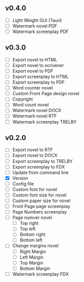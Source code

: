 ## v0.4.0
- [ ] Light Weight GUI (Tauri)
- [ ] Watermark novel PDF
- [ ] Watermark screenplay PDF

## v0.3.0
- [ ] Export novel to HTML
- [ ] Export novel to scrivener
- [ ] Export novel to PDF
- [ ] Export screenplay to HTML
- [ ] Export screenplay to PDF
- [ ] Word counter novel
- [ ] Custom Front Page design novel
- [ ] Copyright
- [ ] Word count novel
- [ ] Watermark novel DOCX
- [ ] Watermark novel RTF
- [ ] Watermark screenplay TRELBY

## v0.2.0
- [ ] Export novel to RTF
- [ ] Export novel to DOCX
- [ ] Export screenplay to TRELBY
- [ ] Export screenplay to FDX
- [ ] Update from command line
- [x] Version
- [ ] Config file
- [ ] Custom font for novel
- [ ] Custom font size for novel
- [ ] Custom paper size for novel
- [ ] Front Page page screenplay
- [ ] Page Numbers screenplay
- [ ] Page numver novel
  - [ ] Top right
  - [ ] Top left
  - [ ] Bottom right
  - [ ] Bottom left
- [ ] Change margins novel
  - [ ] Right Margin
  - [ ] Left Margin
  - [ ] Top Margin
  - [ ] Bottom Margin
- [ ] Watermark screenplay FDX
